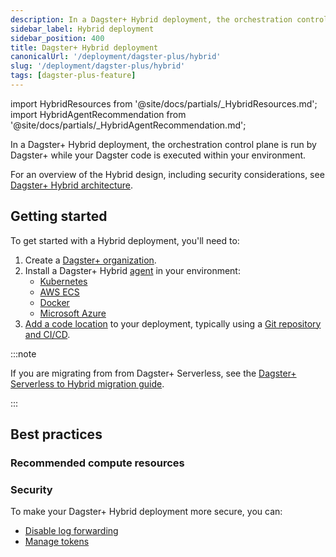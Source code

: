 ```yaml
---
description: In a Dagster+ Hybrid deployment, the orchestration control plane is run by Dagster+ while your Dagster code is executed within your environment.
sidebar_label: Hybrid deployment
sidebar_position: 400
title: Dagster+ Hybrid deployment
canonicalUrl: '/deployment/dagster-plus/hybrid'
slug: '/deployment/dagster-plus/hybrid'
tags: [dagster-plus-feature]
---
```


import HybridResources from '@site/docs/partials/\_HybridResources.md';
import HybridAgentRecommendation from '@site/docs/partials/\_HybridAgentRecommendation.md';

In a Dagster+ Hybrid deployment, the orchestration control plane is run by Dagster+ while your Dagster code is executed within your environment.

For an overview of the Hybrid design, including security considerations, see [Dagster+ Hybrid architecture](/deployment/dagster-plus/hybrid/architecture).

## Getting started

To get started with a Hybrid deployment, you'll need to:

1. Create a [Dagster+ organization](https://dagster.cloud/signup).
2. Install a Dagster+ Hybrid [agent](/deployment/dagster-plus/hybrid/architecture#the-agent) in your environment:
   - [Kubernetes](/deployment/dagster-plus/hybrid/kubernetes)
   - [AWS ECS](/deployment/dagster-plus/hybrid/amazon-ecs/new-vpc)
   - [Docker](/deployment/dagster-plus/hybrid/docker)
   - [Microsoft Azure](/deployment/dagster-plus/hybrid/azure)
3. [Add a code location](/deployment/code-locations/dagster-plus-code-locations) to your deployment, typically using a [Git repository and CI/CD](/deployment/dagster-plus/ci-cd/production-deployments/ci-cd-in-hybrid).

<HybridAgentRecommendation />

:::note

If you are migrating from from Dagster+ Serverless, see the [Dagster+ Serverless to Hybrid migration guide](/migration/serverless-to-hybrid).

:::

## Best practices

### Recommended compute resources

<HybridResources />

### Security

To make your Dagster+ Hybrid deployment more secure, you can:

- [Disable log forwarding](/deployment/dagster-plus/management/customizing-agent-settings#disabling-compute-logs)
- [Manage tokens](/deployment/dagster-plus/management/tokens/agent-tokens)
